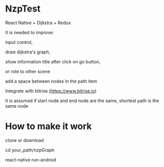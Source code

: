 # NzpTest

React Native + Dijkstra + Redux

It is needed to improve:

input control,

draw dijkstra's graph,

show information title after click on go button,

or rote to other scene

add a space between nodes in the path item

Integrate with bitrise (https://www.bitrise.io)

It is assumed if start node and end node are the same, shortest path is the same node

# How to make it work

clone or download

cd your_path/nzpGraph

react-native run-android
